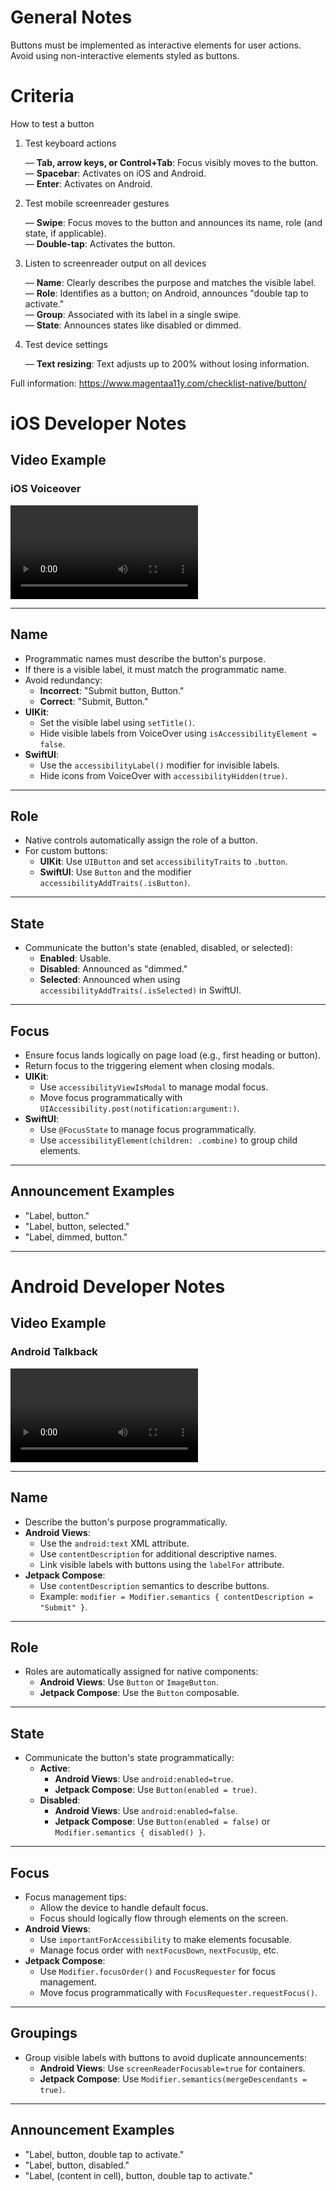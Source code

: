 # General Notes

Buttons must be implemented as interactive elements for user actions. Avoid using non-interactive elements styled as buttons.

# Criteria

How to test a button

1. Test keyboard actions

   &mdash; **Tab, arrow keys, or Control+Tab**: Focus visibly moves to the button.  
   &mdash; **Spacebar**: Activates on iOS and Android.  
   &mdash; **Enter**: Activates on Android.

2. Test mobile screenreader gestures

   &mdash; **Swipe**: Focus moves to the button and announces its name, role (and state, if applicable).  
   &mdash; **Double-tap**: Activates the button.

3. Listen to screenreader output on all devices

   &mdash; **Name**: Clearly describes the purpose and matches the visible label.  
   &mdash; **Role**: Identifies as a button; on Android, announces "double tap to activate."  
   &mdash; **Group**: Associated with its label in a single swipe.  
   &mdash; **State**: Announces states like disabled or dimmed.

4. Test device settings

   &mdash; **Text resizing**: Text adjusts up to 200% without losing information.

Full information: https://www.magentaa11y.com/checklist-native/button/

# iOS Developer Notes

## Video Example

### iOS Voiceover

<video controls>
  <source src="media/video/buttonIosVoiceover.webm" type="video/webm">
  Your browser does not support the video tag.
</video>

---

## Name

- Programmatic names must describe the button's purpose.
- If there is a visible label, it must match the programmatic name.
- Avoid redundancy:
  - **Incorrect**: "Submit button, Button."
  - **Correct**: "Submit, Button."
- **UIKit**:
  - Set the visible label using `setTitle()`.
  - Hide visible labels from VoiceOver using `isAccessibilityElement = false`.
- **SwiftUI**:
  - Use the `accessibilityLabel()` modifier for invisible labels.
  - Hide icons from VoiceOver with `accessibilityHidden(true)`.

---

## Role

- Native controls automatically assign the role of a button.
- For custom buttons:
  - **UIKit**: Use `UIButton` and set `accessibilityTraits` to `.button`.
  - **SwiftUI**: Use `Button` and the modifier `accessibilityAddTraits(.isButton)`.

---

## State

- Communicate the button's state (enabled, disabled, or selected):
  - **Enabled**: Usable.
  - **Disabled**: Announced as "dimmed."
  - **Selected**: Announced when using `accessibilityAddTraits(.isSelected)` in SwiftUI.

---

## Focus

- Ensure focus lands logically on page load (e.g., first heading or button).
- Return focus to the triggering element when closing modals.
- **UIKit**:
  - Use `accessibilityViewIsModal` to manage modal focus.
  - Move focus programmatically with `UIAccessibility.post(notification:argument:)`.
- **SwiftUI**:
  - Use `@FocusState` to manage focus programmatically.
  - Use `accessibilityElement(children: .combine)` to group child elements.

---

## Announcement Examples

- "Label, button."
- "Label, button, selected."
- "Label, dimmed, button."

---

# Android Developer Notes

## Video Example

### Android Talkback

<video controls>
  <source src="media/video/buttonAndroidTalkback.webm" type="video/webm">
  Your browser does not support the video tag.
</video>

---

## Name

- Describe the button's purpose programmatically.
- **Android Views**:
  - Use the `android:text` XML attribute.
  - Use `contentDescription` for additional descriptive names.
  - Link visible labels with buttons using the `labelFor` attribute.
- **Jetpack Compose**:
  - Use `contentDescription` semantics to describe buttons.
  - Example: `modifier = Modifier.semantics { contentDescription = "Submit" }`.

---

## Role

- Roles are automatically assigned for native components:
  - **Android Views**: Use `Button` or `ImageButton`.
  - **Jetpack Compose**: Use the `Button` composable.

---

## State

- Communicate the button's state programmatically:
  - **Active**:
    - **Android Views**: Use `android:enabled=true`.
    - **Jetpack Compose**: Use `Button(enabled = true)`.
  - **Disabled**:
    - **Android Views**: Use `android:enabled=false`.
    - **Jetpack Compose**: Use `Button(enabled = false)` or `Modifier.semantics { disabled() }`.

---

## Focus

- Focus management tips:
  - Allow the device to handle default focus.
  - Focus should logically flow through elements on the screen.
- **Android Views**:
  - Use `importantForAccessibility` to make elements focusable.
  - Manage focus order with `nextFocusDown`, `nextFocusUp`, etc.
- **Jetpack Compose**:
  - Use `Modifier.focusOrder()` and `FocusRequester` for focus management.
  - Move focus programmatically with `FocusRequester.requestFocus()`.

---

## Groupings

- Group visible labels with buttons to avoid duplicate announcements:
  - **Android Views**: Use `screenReaderFocusable=true` for containers.
  - **Jetpack Compose**: Use `Modifier.semantics(mergeDescendants = true)`.

---

## Announcement Examples

- "Label, button, double tap to activate."
- "Label, button, disabled."
- "Label, (content in cell), button, double tap to activate."

